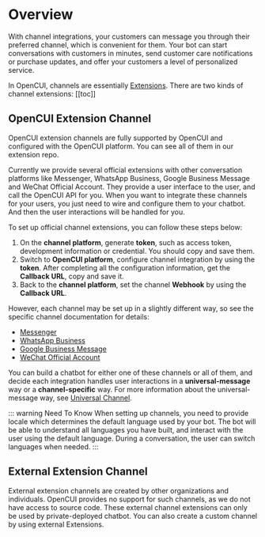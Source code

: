 # Overview

With channel integrations, your customers can message you through their preferred channel, which is convenient for them. Your bot can start conversations with customers in minutes, send customer care notifications or purchase updates, and offer your customers a level of personalized service. 

In OpenCUI, channels are essentially [Extensions](../providers/extension.md). There are two kinds of channel extensions: 
[[toc]]

## OpenCUI Extension Channel

OpenCUI extension channels are fully supported by OpenCUI and configured with the OpenCUI platform. You can see all of them in our extension repo. 

Currently we provide several official extensions with other conversation platforms like Messenger, WhatsApp Business, Google Business Message and WeChat Official Account. They provide a user interface to the user, and call the OpenCUI API for you. When you want to integrate these channels for your users, you just need to wire and configure them to your chatbot. And then the user interactions will be handled for you. 

To set up official channel extensions, you can follow these steps below:
1. On the **channel platform**, generate **token**, such as access token, development information or credential. You should copy and save them.
2. Switch to **OpenCUI platform**, configure channel integration by using the **token**. After completing all the configuration information, get the **Callback URL**, copy and save it.
3. Back to the **channel platform**, set the channel **Webhook** by using the **Callback URL**.

However, each channel may be set up in a slightly different way, so see the specific channel documentation for details:
- [Messenger](messenger.md)
- [WhatsApp Business](whatsapp.md)
- [Google Business Message](googlebusiness.md)
- [WeChat Official Account](wpa.md)

You can build a chatbot for either one of these channels or all of them, and decide each integration handles user interactions in a **universal-message** way or a **channel-specific** way. For more information about the universal-message way, see [Universal Channel](universalmessage.md).

::: warning Need To Know
When setting up channels, you need to provide locale which determines the default language used by your bot. The bot will be able to understand all languages you have built, and interact with the user using the default language. During a conversation, the user can switch languages when needed.
:::

## External Extension Channel 
External extension channels are created by other organizations and individuals. OpenCUI provides no support for such channels, as we do not have access to source code. These external channel extensions can only be used by private-deployed chatbot. You can also create a custom channel by using external Extensions.
